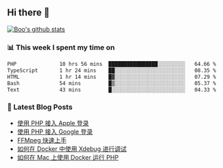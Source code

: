 ## Hi there 👋

[![Boo's github stats](https://github-readme-stats.vercel.app/api?username=0xAiKang)](https://github.com/anuraghazra/github-readme-stats)

<!-- [![Most Used Langs](https://github-readme-stats.vercel.app/api/top-langs/?username=0xAiKang)](https://github.com/anuraghazra/github-readme-stats) -->

### 📊 This week I spent my time on
<!--START_SECTION:waka-->

```txt
PHP              10 hrs 56 mins  ████████████████░░░░░░░░░   64.66 %
TypeScript       1 hr 24 mins    ██░░░░░░░░░░░░░░░░░░░░░░░   08.35 %
HTML             1 hr 14 mins    █▓░░░░░░░░░░░░░░░░░░░░░░░   07.29 %
Bash             54 mins         █▒░░░░░░░░░░░░░░░░░░░░░░░   05.37 %
Text             43 mins         █░░░░░░░░░░░░░░░░░░░░░░░░   04.33 %
```

<!--END_SECTION:waka-->

### 📕 Latest Blog Posts
<!-- BLOG-POST-LIST:START -->
- [使用 PHP 接入 Apple 登录](https://www.0x2beace.com/sign-in-with-apple/)
- [使用 PHP 接入 Google 登录](https://www.0x2beace.com/sign-in-with-google/)
- [FFMpeg 快速上手](https://www.0x2beace.com/ffmpeg-quick-start/)
- [如何在 Docker 中使用 Xdebug 进行调试](https://www.0x2beace.com/how-to-debug-with-xdebug-in-docker/)
- [如何在 Mac 上使用 Docker 运行 PHP](https://www.0x2beace.com/how-to-run-php-with-docker-on-mac/)
<!-- BLOG-POST-LIST:END -->

